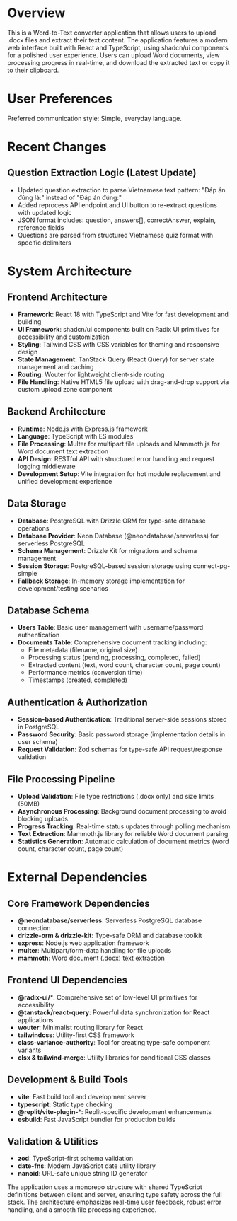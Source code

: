 # Overview

This is a Word-to-Text converter application that allows users to upload .docx files and extract their text content. The application features a modern web interface built with React and TypeScript, using shadcn/ui components for a polished user experience. Users can upload Word documents, view processing progress in real-time, and download the extracted text or copy it to their clipboard.

# User Preferences

Preferred communication style: Simple, everyday language.

# Recent Changes

## Question Extraction Logic (Latest Update)
- Updated question extraction to parse Vietnamese text pattern: "Đáp án đúng là:" instead of "Đáp án đúng:"
- Added reprocess API endpoint and UI button to re-extract questions with updated logic
- JSON format includes: question, answers[], correctAnswer, explain, reference fields
- Questions are parsed from structured Vietnamese quiz format with specific delimiters

# System Architecture

## Frontend Architecture
- **Framework**: React 18 with TypeScript and Vite for fast development and building
- **UI Framework**: shadcn/ui components built on Radix UI primitives for accessibility and customization
- **Styling**: Tailwind CSS with CSS variables for theming and responsive design
- **State Management**: TanStack Query (React Query) for server state management and caching
- **Routing**: Wouter for lightweight client-side routing
- **File Handling**: Native HTML5 file upload with drag-and-drop support via custom upload zone component

## Backend Architecture
- **Runtime**: Node.js with Express.js framework
- **Language**: TypeScript with ES modules
- **File Processing**: Multer for multipart file uploads and Mammoth.js for Word document text extraction
- **API Design**: RESTful API with structured error handling and request logging middleware
- **Development Setup**: Vite integration for hot module replacement and unified development experience

## Data Storage
- **Database**: PostgreSQL with Drizzle ORM for type-safe database operations
- **Database Provider**: Neon Database (@neondatabase/serverless) for serverless PostgreSQL
- **Schema Management**: Drizzle Kit for migrations and schema management
- **Session Storage**: PostgreSQL-based session storage using connect-pg-simple
- **Fallback Storage**: In-memory storage implementation for development/testing scenarios

## Database Schema
- **Users Table**: Basic user management with username/password authentication
- **Documents Table**: Comprehensive document tracking including:
  - File metadata (filename, original size)
  - Processing status (pending, processing, completed, failed)
  - Extracted content (text, word count, character count, page count)
  - Performance metrics (conversion time)
  - Timestamps (created, completed)

## Authentication & Authorization
- **Session-based Authentication**: Traditional server-side sessions stored in PostgreSQL
- **Password Security**: Basic password storage (implementation details in user schema)
- **Request Validation**: Zod schemas for type-safe API request/response validation

## File Processing Pipeline
- **Upload Validation**: File type restrictions (.docx only) and size limits (50MB)
- **Asynchronous Processing**: Background document processing to avoid blocking uploads
- **Progress Tracking**: Real-time status updates through polling mechanism
- **Text Extraction**: Mammoth.js library for reliable Word document parsing
- **Statistics Generation**: Automatic calculation of document metrics (word count, character count, page count)

# External Dependencies

## Core Framework Dependencies
- **@neondatabase/serverless**: Serverless PostgreSQL database connection
- **drizzle-orm & drizzle-kit**: Type-safe ORM and database toolkit
- **express**: Node.js web application framework
- **multer**: Multipart/form-data handling for file uploads
- **mammoth**: Word document (.docx) text extraction

## Frontend UI Dependencies
- **@radix-ui/***: Comprehensive set of low-level UI primitives for accessibility
- **@tanstack/react-query**: Powerful data synchronization for React applications
- **wouter**: Minimalist routing library for React
- **tailwindcss**: Utility-first CSS framework
- **class-variance-authority**: Tool for creating type-safe component variants
- **clsx & tailwind-merge**: Utility libraries for conditional CSS classes

## Development & Build Tools
- **vite**: Fast build tool and development server
- **typescript**: Static type checking
- **@replit/vite-plugin-***: Replit-specific development enhancements
- **esbuild**: Fast JavaScript bundler for production builds

## Validation & Utilities
- **zod**: TypeScript-first schema validation
- **date-fns**: Modern JavaScript date utility library
- **nanoid**: URL-safe unique string ID generator

The application uses a monorepo structure with shared TypeScript definitions between client and server, ensuring type safety across the full stack. The architecture emphasizes real-time user feedback, robust error handling, and a smooth file processing experience.